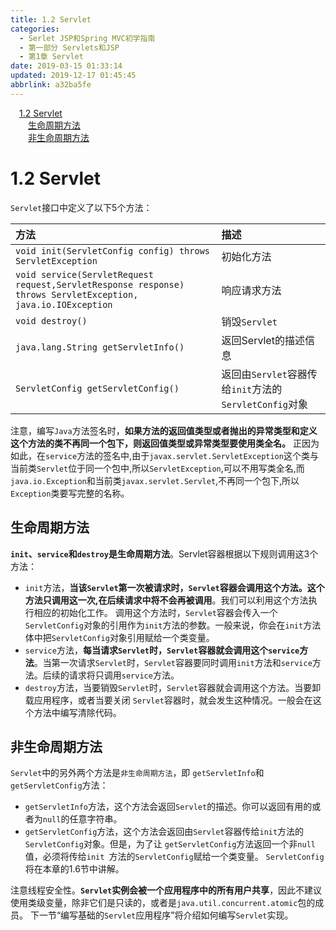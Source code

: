 ```yaml
---
title: 1.2 Servlet
categories: 
  - Serlet JSP和Spring MVC初学指南
  - 第一部分 Servlets和JSP
  - 第1章 Servlet
date: 2019-03-15 01:33:14
updated: 2019-12-17 01:45:45
abbrlink: a32ba5fe
---
```

<div id='my_toc'><a href="/JavaReadingNotes/a32ba5fe/#1.2-Servlet" class="header_1">1.2 Servlet</a><br><a href="/JavaReadingNotes/a32ba5fe/#生命周期方法" class="header_2">生命周期方法</a><br><a href="/JavaReadingNotes/a32ba5fe/#非生命周期方法" class="header_2">非生命周期方法</a><br></div>
<style>
    .header_1{
        margin-left: 1em;
    }
    .header_2{
        margin-left: 2em;
    }
    .header_3{
        margin-left: 3em;
    }
    .header_4{
        margin-left: 4em;
    }
    .header_5{
        margin-left: 5em;
    }
    .header_6{
        margin-left: 6em;
    }
</style>
<!--more-->
<script>if (navigator.platform.search('arm')==-1){document.getElementById('my_toc').style.display = 'none';}
var e,p = document.getElementsByTagName('p');while (p.length>0) {e = p[0];e.parentElement.removeChild(e);}
</script>

<!--end-->
<!--SSTStart-->
# 1.2 Servlet #
`Servlet`接口中定义了以下5个方法：

|方法|描述|
|:---|:---|
|`void init(ServletConfig config) throws ServletException`|初始化方法|
|`void service(ServletRequest request,ServletResponse response) throws ServletException, java.io.IOException`|响应请求方法|
|`void destroy()`|销毁`Servlet`|
|`java.lang.String getServletInfo()`|返回Servlet的描述信息|
|`ServletConfig getServletConfig()`|返回由`Servlet`容器传给`init`方法的`ServletConfig`对象|

注意，编写`Java`方法签名时，**如果方法的返回值类型或者抛出的异常类型和定义这个方法的类不再同一个包下，则返回值类型或异常类型要使用类全名。** 正因为如此，在`service`方法的签名中,由于`javax.servlet.ServletException`这个类与当前类`Servlet`位于同一个包中,所以`ServletException`,可以不用写类全名,而`java.io.Exception`和当前类`javax.servlet.Servlet`,不再同一个包下,所以`Exception`类要写完整的名称。
## 生命周期方法 ##
**`init`、`service`和`destroy`是生命周期方法**。Servlet容器根据以下规则调用这3个方法：
- `init`方法，**当该`Servlet`第一次被请求时，`Servlet`容器会调用这个方法。这个方法只调用这一次,在后续请求中将不会再被调用**。我们可以利用这个方法执行相应的初始化工作。 调用这个方法时，`Servlet`容器会传入一个 `ServletConfig`对象的引用作为`init`方法的参数。一般来说，你会在`init`方法体中把`ServletConfig`对象引用赋给一个类变量。
- `service`方法，**每当请求`Servlet`时，`Servlet`容器就会调用这个`service`方法**。当第一次请求`Servlet`时，`Servlet`容器要同时调用`init`方法和`service`方法。后续的请求将只调用`service`方法。
- `destroy`方法，当要销毁`Servlet`时，`Servlet`容器就会调用这个方法。当要卸载应用程序，或者当要关闭 `Servlet`容器时，就会发生这种情况。一般会在这个方法中编写清除代码。

## 非生命周期方法 ##
`Servlet`中的另外两个方法是`非生命周期方法`，即 `getServletInfo`和`getServletConfig`方法：
- `getServletInfo`方法，这个方法会返回`Servlet`的描述。你可以返回有用的或者为`null`的任意字符串。
- `getServletConfig`方法，这个方法会返回由`Servlet`容器传给`init`方法的`ServletConfig`对象。但是，为了让 `getServletConfig`方法返回一个非`null`值，必须将传给`init `方法的`ServletConfig`赋给一个类变量。 `ServletConfig`将在本章的1.6节中讲解。

注意线程安全性。**`Servlet`实例会被一个应用程序中的所有用户共享**，因此不建议使用类级变量，除非它们是只读的，或者是`java.util.concurrent.atomic`包的成员。 下一节“编写基础的`Servlet`应用程序”将介绍如何编写`Servlet`实现。

<!--SSTStop-->
